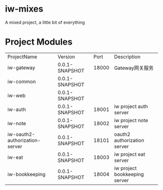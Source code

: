 # iw-mixes

A mixed project, a little bit of everything

# Project Modules

<table>
<tr><td>ProjectName</td><td>Version</td><td>Port</td><td>Description</td></tr>
<tr>
    <td>iw-gateway</td>
    <td>0.0.1-SNAPSHOT</td>
    <td>18000</td>
    <td>Gateway网关服务</td>
</tr>
<tr>
    <td>iw-common</td>
    <td>0.0.1-SNAPSHOT</td>
    <td></td>
    <td></td>
</tr>
<tr>
    <td>iw-web</td>
    <td>0.0.1-SNAPSHOT</td>
    <td></td>
    <td></td>
</tr>
<tr>
    <td>iw-auth</td>
    <td>0.0.1-SNAPSHOT</td>
    <td>18001</td>
    <td>iw project auth server</td>
</tr>
<tr>
    <td>iw-note</td>
    <td>0.0.1-SNAPSHOT</td>
    <td>18002</td>
    <td>iw project note server</td>
</tr>
<tr>
    <td>iw-oauth2-authorization-server</td>
    <td>0.0.1-SNAPSHOT</td>
    <td>18101</td>
    <td>oauth2 authorization server</td>
</tr>
<tr>
    <td>iw-eat</td>
    <td>0.0.1-SNAPSHOT</td>
    <td>18003</td>
    <td>iw project eat server</td>
</tr>
<tr>
    <td>iw-bookkeeping</td>
    <td>0.0.1-SNAPSHOT</td>
    <td>18004</td>
    <td>iw project bookkeeping server</td>
</tr>
</table>
